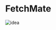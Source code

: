 # FetchMate

![idea](https://github.com/divyam751/FetchMate/assets/125983433/999dfe9e-9da8-4fd0-ae06-0113e3ffdeec)
